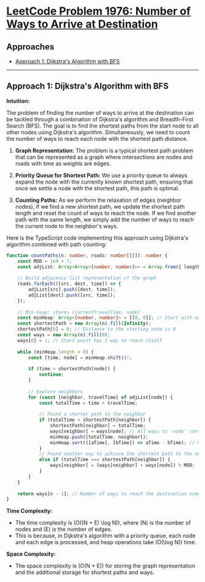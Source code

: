 # [LeetCode Problem 1976: Number of Ways to Arrive at Destination](https://leetcode.com/problems/number-of-ways-to-arrive-at-destination/)

## Approaches
- [Approach 1: Dijkstra's Algorithm with BFS](#approach-1-dijkstras-algorithm-with-bfs)

---

## Approach 1: Dijkstra's Algorithm with BFS

**Intuition:**

The problem of finding the number of ways to arrive at the destination can be tackled through a combination of Dijkstra's algorithm and Breadth-First Search (BFS). The goal is to find the shortest paths from the start node to all other nodes using Dijkstra's algorithm. Simultaneously, we need to count the number of ways to reach each node with the shortest path distance. 

1. **Graph Representation:** The problem is a typical shortest path problem that can be represented as a graph where intersections are nodes and roads with time as weights are edges.

2. **Priority Queue for Shortest Path:** We use a priority queue to always expand the node with the currently known shortest path, ensuring that once we settle a node with the shortest path, this path is optimal.

3. **Counting Paths:** As we perform the relaxation of edges (neighbor nodes), if we find a new shortest path, we update the shortest path length and reset the count of ways to reach the node. If we find another path with the same length, we simply add the number of ways to reach the current node to the neighbor's ways.

Here is the TypeScript code implementing this approach using Dijkstra's algorithm combined with path counting:

```typescript
function countPaths(n: number, roads: number[][]): number {
    const MOD = 1e9 + 7;
    const adjList: Array<Array<[number, number]>> = Array.from({ length: n }, () => []);
    
    // Build adjacency list representation of the graph
    roads.forEach(([src, dest, time]) => {
        adjList[src].push([dest, time]);
        adjList[dest].push([src, time]);
    });
    
    // Min-heap: stores [currentTravelTime, node]
    const minHeap: Array<[number, number]> = [[0, 0]]; // Start with node 0
    const shortestPath = new Array(n).fill(Infinity);
    shortestPath[0] = 0; // Distance to the starting node is 0
    const ways = new Array(n).fill(0);
    ways[0] = 1; // Start point has 1 way to reach itself
    
    while (minHeap.length > 0) {
        const [time, node] = minHeap.shift()!;
        
        if (time > shortestPath[node]) {
            continue;
        }
        
        // Explore neighbors
        for (const [neighbor, travelTime] of adjList[node]) {
            const totalTime = time + travelTime;
            
            // Found a shorter path to the neighbor
            if (totalTime < shortestPath[neighbor]) {
                shortestPath[neighbor] = totalTime;
                ways[neighbor] = ways[node]; // All ways to 'node' contribute to 'neighbor'
                minHeap.push([totalTime, neighbor]);
                minHeap.sort(([aTime], [bTime]) => aTime - bTime); // Keep heap properties
            }
            // Found another way to achieve the shortest path to the neighbor
            else if (totalTime === shortestPath[neighbor]) {
                ways[neighbor] = (ways[neighbor] + ways[node]) % MOD;
            }
        }
    }
    
    return ways[n - 1]; // Number of ways to reach the destination node
}
```

**Time Complexity:**  
- The time complexity is \(O((N + E) \log N)\), where \(N\) is the number of nodes and \(E\) is the number of edges.
- This is because, in Dijkstra's algorithm with a priority queue, each node and each edge is processed, and heap operations take \(O(\log N)\) time.

**Space Complexity:**  
- The space complexity is \(O(N + E)\) for storing the graph representation and the additional storage for shortest paths and ways.

